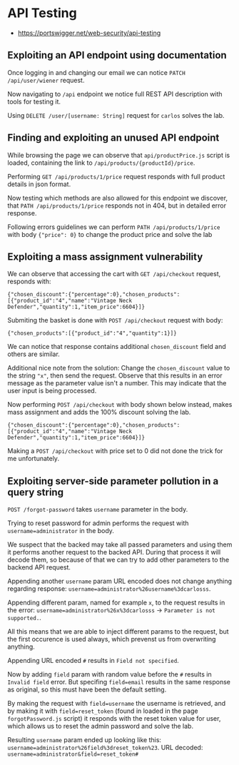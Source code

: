 # API Testing

- https://portswigger.net/web-security/api-testing

## Exploiting an API endpoint using documentation

Once logging in and changing our email we can notice `PATCH /api/user/wiener` request.

Now navigating to `/api` endpoint we notice full REST API description with tools for testing it.

Using `DELETE /user/[username: String]` request for `carlos` solves the lab.


## Finding and exploiting an unused API endpoint

While browsing the page we can observe that `api/productPrice.js` script is loaded, containing the link to `/api/products/{productId}/price`.

Performing `GET /api/products/1/price` request responds with full product details in json format.

Now testing which methods are also allowed for this endpoint we discover, that `PATH /api/products/1/price` responds not in 404, but in detailed error response. 

Following errors guidelines we can perform `PATH /api/products/1/price` with body `{"price": 0}` to change the product price and solve the lab

## Exploiting a mass assignment vulnerability

We can observe that accessing the cart with `GET /api/checkout` request, responds with:

```
{"chosen_discount":{"percentage":0},"chosen_products":[{"product_id":"4","name":"Vintage Neck Defender","quantity":1,"item_price":6604}]}
```

Submiting the basket is done with `POST /api/checkout` request with body:

```
{"chosen_products":[{"product_id":"4","quantity":1}]}
```

We can notice that response contains additional `chosen_discount` field and others are similar. 

Additional nice note from the solution: 
Change the `chosen_discount` value to the string `"x"`, then send the request. Observe that this results in an error message as the parameter value isn't a number. This may indicate that the user input is being processed. 

Now performing `POST /api/checkout` with body shown below instead, makes mass assignment and adds the 100% discount solving the lab.

```
{"chosen_discount":{"percentage":0},"chosen_products":[{"product_id":"4","name":"Vintage Neck Defender","quantity":1,"item_price":6604}]}
```

Making a `POST /api/checkout` with price set to 0 did not done the trick for me unfortunately.

## Exploiting server-side parameter pollution in a query string

`POST /forgot-password` takes `username` parameter in the body.

Trying to reset password for admin performs the request with `username=administrator` in the body.

We suspect that the backed may take all passed parameters and using them it performs another request to the backed API. During that process it will decode them, so because of that we can try to add other parameters to the backend API request.

Appending another `username` param URL encoded does not change anything regarding response: `username=administrator%26username%3dcarlosss`.

Appending different param, named for example `x`, to the request results in the error: `username=administrator%26x%3dcarlosss` -> `Parameter is not supported.`. 

All this means that we are able to inject different params to the request, but the first occurence is used always, which prevenst us from overwriting anything.

Appending URL encoded `#` results in `Field not specified`.

Now by adding `field` param with random value before the `#` results in `Invalid field` error. But specifing `field=email` results in the same response as original, so this must have been the default setting.

By making the request with `field=username` the username is retrieved, and by making it with `field=reset_token` (found in loaded in the page `forgotPassword.js` script) it responds with the reset token value for user, which allows us to reset the admin password and solve the lab.

Resulting `username` param ended up looking like this: `username=administrator%26field%3dreset_token%23`. URL decoded: `username=administrator&field=reset_token#`

